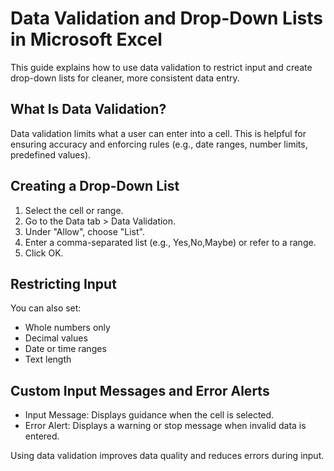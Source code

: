 # Data Validation and Drop-Down Lists in Microsoft Excel

This guide explains how to use data validation to restrict input and create drop-down lists for cleaner, more consistent data entry.

## What Is Data Validation?

Data validation limits what a user can enter into a cell. This is helpful for ensuring accuracy and enforcing rules (e.g., date ranges, number limits, predefined values).

## Creating a Drop-Down List

1. Select the cell or range.
2. Go to the Data tab > Data Validation.
3. Under "Allow", choose "List".
4. Enter a comma-separated list (e.g., Yes,No,Maybe) or refer to a range.
5. Click OK.

## Restricting Input

You can also set:
- Whole numbers only
- Decimal values
- Date or time ranges
- Text length

## Custom Input Messages and Error Alerts

- Input Message: Displays guidance when the cell is selected.
- Error Alert: Displays a warning or stop message when invalid data is entered.

Using data validation improves data quality and reduces errors during input.
